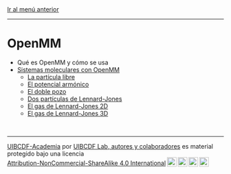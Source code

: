 <div style='text-align: left;'> <a href="../README.md#OpenMM">Ir al menú anterior</a> </div>

-----

# OpenMM

- Qué es OpenMM y cómo se usa
- [Sistemas moleculares con OpenMM][menu:sistemas_openmm]
   - [La partícula libre][unidad:particula_libre]
   - [El potencial armónico][unidad:potencial_armonico]
   - [El doble pozo][unidad:doble_pozo]
   - [Dos partículas de Lennard-Jones][unidad:dos_particulas_LJ]
   - [El gas de Lennard-Jones 2D][unidad:LJ_2D]
   - [El gas de Lennard-Jones 3D][unidad:LJ_3D]

<br>

-------
<p xmlns:cc="http://creativecommons.org/ns#" xmlns:dct="http://purl.org/dc/terms/"><a property="dct:title" rel="cc:attributionURL" href="https://github.com/uibcdf/Academia">UIBCDF-Academia</a> por <a rel="cc:attributionURL dct:creator" property="cc:attributionName" href="https://github.com/uibcdf/Academia/graphs/contributors">UIBCDF Lab, autores y colaboradores</a> es material protegido bajo una licencia <a href="http://creativecommons.org/licenses/by-nc-sa/4.0/deed.es?ref=chooser-v1" target="_blank" rel="license noopener noreferrer" style="display:inline-block;">Attribution-NonCommercial-ShareAlike 4.0 International<img style="height:22px!important;margin-left:3px;vertical-align:text-bottom;" src="https://mirrors.creativecommons.org/presskit/icons/cc.svg?ref=chooser-v1"><img style="height:22px!important;margin-left:3px;vertical-align:text-bottom;" src="https://mirrors.creativecommons.org/presskit/icons/by.svg?ref=chooser-v1"><img style="height:22px!important;margin-left:3px;vertical-align:text-bottom;" src="https://mirrors.creativecommons.org/presskit/icons/nc.svg?ref=chooser-v1"><img style="height:22px!important;margin-left:3px;vertical-align:text-bottom;" src="https://mirrors.creativecommons.org/presskit/icons/sa.svg?ref=chooser-v1"></a></p>

[menu:sistemas_openmm]: Sistemas/README.md
[unidad:particula_libre]: Sistemas/particula_libre/particula_libre.ipynb
[unidad:potencial_armonico]: Sistemas/potencial_armonico/potencial_armonico.ipynb
[unidad:doble_pozo]: Sistemas/doble_pozo/doble_pozo.ipynb
[unidad:dos_particulas_LJ]: Sistemas/dos_particulas_LJ/dos_particulas_LJ.ipynb
[unidad:LJ_2D]: Sistemas/LJ_2D/LJ_2D.ipynb
[unidad:LJ_3D]: Sistemas/LJ_3D/LJ_3D.ipynb

